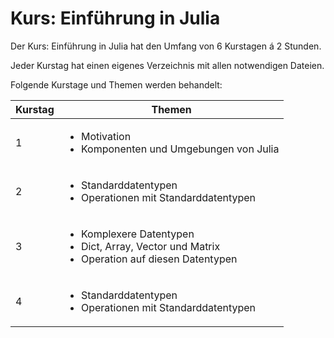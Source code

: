 # Kurs: Einführung in Julia

Der Kurs: Einführung in Julia hat den Umfang von 6 Kurstagen á 2 Stunden.

Jeder Kurstag hat einen eigenes Verzeichnis mit allen notwendigen Dateien.

Folgende Kurstage und Themen werden behandelt:

| __Kurstag__ | __Themen__                                         |
| ------------|----------------------------------------------------|
| 1           | <ul> <li>Motivation</li> <li>Komponenten und Umgebungen von Julia</li> </ul>|
| 2           | <ul> <li>Standarddatentypen</li><li>Operationen mit Standarddatentypen</li> </ul>|
| 3           | <ul> <li>Komplexere Datentypen</li><li>Dict, Array, Vector und Matrix</li> <li>Operation auf diesen Datentypen</li> </ul>|
| 4           | <ul> <li>Standarddatentypen</li><li>Operationen mit Standarddatentypen</li> </ul>|